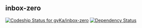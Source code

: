 ## inbox-zero

[ ![Codeship Status for gyKa/inbox-zero](https://app.codeship.com/projects/99688650-7170-0135-d42c-2643410d3480/status?branch=master)](https://app.codeship.com/projects/243390)
[![Dependency Status](https://www.versioneye.com/user/projects/59ae26c2368b08003311bb80/badge.svg?style=flat-square)](https://www.versioneye.com/user/projects/59ae26c2368b08003311bb80)
